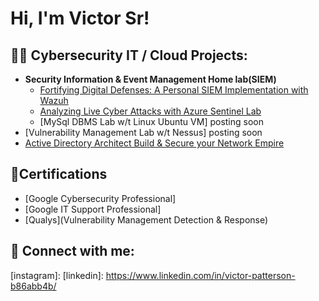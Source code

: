 <h1>Hi, I'm Victor Sr!

<h2>👨‍💻 Cybersecurity IT / Cloud Projects:</h2>

- <b>Security Information & Event Management Home lab(SIEM)</b>
  - [Fortifying Digital Defenses: A Personal SIEM Implementation with Wazuh](https://github.com/Vtec87/SIEMHomeLab/blob/main/README.md) 
  - [Analyzing Live Cyber Attacks with Azure Sentinel Lab](https://github.com/Vtec87/Analyzing-Live-Cyber-Attacks-with-Azure-Sentinel-Lab) 
  - [MySql DBMS Lab w/t Linux Ubuntu VM] posting soon
 - [Vulnerability Management Lab w/t Nessus] posting soon
 - [Active Directory Architect Build & Secure your Network Empire](https://github.com/Vtec87/Active-Directory-Architect-Build-Secure-your-Network-Empire-)

<h2>📄Certifications </h2>

- [Google Cybersecurity Professional]
- [Google IT Support Professional]
- [Qualys](Vulnerability Management Detection & Response)


<h2> 🤳 Connect with me:</h2>



[gmail]: vpatterson87@gmail.com
[Certifications Badge Link]:https://www.credly.com/users/victor-patterson.68d5e641
[instagram]:
[linkedin]: https://www.linkedin.com/in/victor-patterson-b86abb4b/
